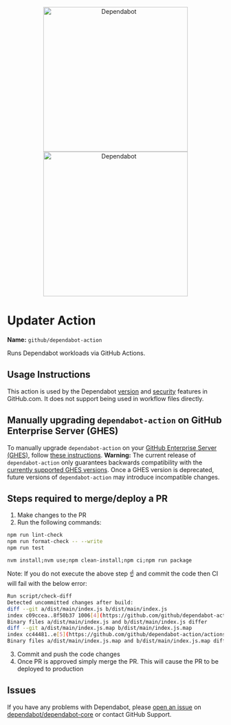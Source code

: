 <p align="center">
  <img src="https://user-images.githubusercontent.com/7659/174594540-5e29e523-396a-465b-9a6e-6cab5b15a568.svg#gh-light-mode-only" alt="Dependabot" width="336">
  <img src="https://user-images.githubusercontent.com/7659/174594559-0b3ddaa7-e75b-4f10-9dee-b51431a9fd4c.svg#gh-dark-mode-only" alt="Dependabot" width="336">
</p>

# Updater Action

**Name:** `github/dependabot-action`

Runs Dependabot workloads via GitHub Actions.

## Usage Instructions

This action is used by the Dependabot [version][docs-version-updates] and [security][docs-security-updates] features in GitHub.com. It does not support being used in workflow files directly.

## Manually upgrading `dependabot-action` on GitHub Enterprise Server (GHES)

To manually upgrade `dependabot-action` on your [GitHub Enterprise Server (GHES)](https://github.com/enterprise), follow [these instructions](https://docs.github.com/en/enterprise-server/admin/managing-github-actions-for-your-enterprise/managing-access-to-actions-from-githubcom/manually-syncing-actions-from-githubcom).
**Warning:** The current release of `dependabot-action` only guarantees backwards compatibility with the [currently supported GHES versions](https://docs.github.com/en/enterprise-server/admin/all-releases). Once a GHES version is deprecated, future versions of `dependabot-action` may introduce incompatible changes.

## Steps required to merge/deploy a PR
1. Make changes to the PR
2. Run the following commands:
```bash
npm run lint-check
npm run format-check -- --write
npm run test
```

```
nvm install;nvm use;npm clean-install;npm ci;npm run package
```
Note: If you do not execute the above step ☝️ and commit the code then CI will fail with the below error:
```bash
Run script/check-diff
Detected uncommitted changes after build:
diff --git a/dist/main/index.js b/dist/main/index.js
index c09ccea..8f50b37 1006[4](https://github.com/github/dependabot-action/actions/runs/7720200685/job/21044694134?pr=1156#step:7:5)4
Binary files a/dist/main/index.js and b/dist/main/index.js differ
diff --git a/dist/main/index.js.map b/dist/main/index.js.map
index cc44481..e[5](https://github.com/github/dependabot-action/actions/runs/7720200685/job/21044694134?pr=1156#step:7:6)0840f 100[6](https://github.com/github/dependabot-action/actions/runs/7720200685/job/21044694134?pr=1156#step:7:7)44
Binary files a/dist/main/index.js.map and b/dist/main/index.js.map differ
```

3. Commit and push the code changes
4. Once PR is approved simply merge the PR. This will cause the PR to be deployed to production

## Issues

If you have any problems with Dependabot, please [open an issue][code-dependabot-core-new-issue] on [dependabot/dependabot-core][code-dependabot-core] or contact GitHub Support.

[code-dependabot-core]: https://github.com/dependabot/dependabot-core/
[code-dependabot-core-new-issue]: https://github.com/dependabot/dependabot-core/issues/new
[docs-version-updates]: https://docs.github.com/en/code-security/supply-chain-security/keeping-your-dependencies-updated-automatically/about-dependabot-version-updates
[docs-security-updates]: https://docs.github.com/en/code-security/supply-chain-security/managing-vulnerabilities-in-your-projects-dependencies/about-dependabot-security-updates
